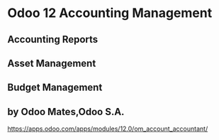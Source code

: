 # Odoo 12 Accounting Management

## Accounting Reports

## Asset Management

## Budget Management

## by Odoo Mates,Odoo S.A.
https://apps.odoo.com/apps/modules/12.0/om_account_accountant/

